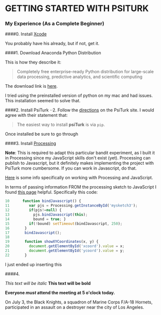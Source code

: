 # GETTING STARTED WITH PSITURK
### My Experience (As a Complete Beginner)

####0. Install [Xcode](https://developer.apple.com/xcode/)

You probably have his already, but if not, get it.


####1. Download Anaconda Python Distribution

This is how they describe it:

>Completely free enterprise-ready Python distribution for large-scale data processing, predictive analytics, and scientific computing

The download link is [here](https://store.continuum.io/cshop/anaconda/).

I tried using the preinstalled version of python on my mac and had issues. This installation seemed to solve that.


####2. Install PsiTurk
⋅⋅2. Follow the [directions](http://psiturk.readthedocs.org/en/latest/install.html) on the PsiTurk site. I would agree with their statement that:

>The easiest way to install **psiTurk** is via ``pip``.

Once installed be sure to go through 

####3. Install [Processing](https://processing.org/)

**Note**: This is required to adapt this particular bandit experiment, as I built it in Processing since my JavaScript skills don't exist (yet). Processing can publish to Javascript, but it definitely makes implementing the project with PsiTurk more cumbersome. If you can work in Javascript, do that.

[Here](http://processingjs.org/articles/jsQuickStart.html) is some info specifically on working with Processing and JavaScript.

In terms of passing information FROM the processing sketch to JavaScript I found [this page](http://processingjs.org/articles/PomaxGuide.html) helpful. Specifically this code:

```javascript
10      function bindJavascript() {
11         var pjs = Processing.getInstanceById('mysketch3');
12         if(pjs!=null) {
13           pjs.bindJavascript(this);
14           bound = true; }
15         if(!bound) setTimeout(bindJavascript, 250);
16       }
17       bindJavascript();
18 
19       function showXYCoordinates(x, y) {
20         document.getElementById('xcoord').value = x;
21         document.getElementById('ycoord').value = y;
22       }
```
I just ended up inserting this 

####4. 


*This text will be italic*
**This text will be bold**

**Everyone _must_ attend the meeting at 5 o'clock today.**


On July 3, the Black Knights, a squadron of Marine Corps F/A-18 Hornets, participated in an assault on a destroyer near the city of Los Angeles.

